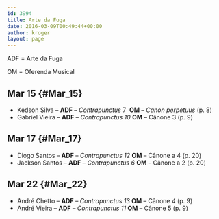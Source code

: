 ```yaml
---
id: 3994
title: Arte da Fuga
date: 2016-03-09T00:49:44+00:00
author: kroger
layout: page
---
```


ADF = Arte da Fuga

OM = Oferenda Musical

## Mar 15 {#Mar_15}

  * Kedson Silva &#8211; **ADF** &#8211; _Contrapunctus_ 7  **OM** &#8211; _Canon_ _perpetuus_ (p. 8)
  * Gabriel Vieira &#8211; **ADF** &#8211; _Contrapunctus 10_ **OM** &#8211; Cânone 3 (p. 9)

## Mar 17 {#Mar_17}

  * Diogo Santos &#8211; **ADF** &#8211; _Contrapunctus 12_ **OM** &#8211; Cânone a 4 (p. 20)
  * Jackson Santos &#8211; **ADF** &#8211; _Contrapunctus 6_ **OM** &#8211; Cânone a 2 (p. 20)

## Mar 22 {#Mar_22}

  * André Chetto &#8211; **ADF** &#8211; _Contrapunctus 13_ **OM** &#8211; Cânone _4_ (p. 9)
  * André Vieira &#8211; **ADF** &#8211; _Contrapunctus 11_ **OM** &#8211; Cânone 5 (p. 9)